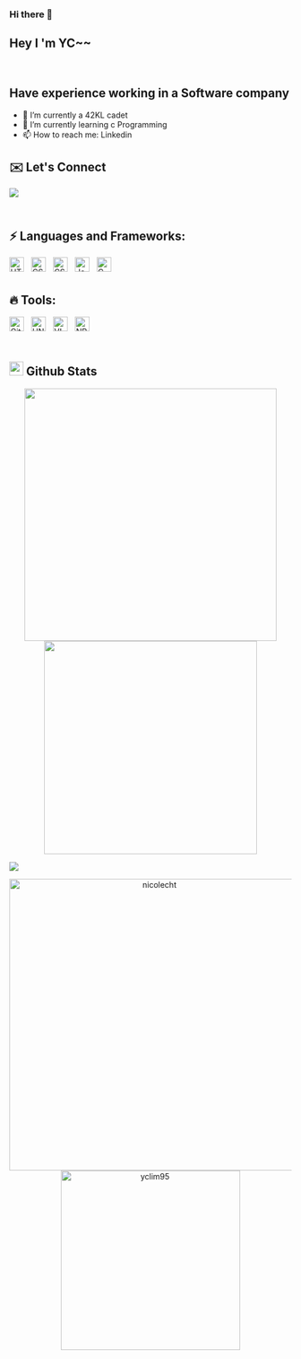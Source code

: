### Hi there 👋

## Hey I 'm YC~~

<br />

## Have experience working in a Software company
- 🔭 I’m currently a 42KL cadet
- 🌱 I’m currently learning c Programming
- 📫 How to reach me: Linkedin

## ✉️ Let's Connect

<a href="https://www.linkedin.com/in/yclim950421/" target="_blank">
 <img src="https://img.shields.io/badge/linkedin-%ff5851db.svg?color=0072B1&style=for-the-badge&logo=linkedin&logoColor=white" style="margin-bottom: 5px;" />
<a/>
  
<br/>
<br/>

## ⚡ Languages and Frameworks:
<img align="left" alt="HTML5" width="26px" src="https://cdn.jsdelivr.net/gh/devicons/devicon/icons/html5/html5-original.svg" style="padding-right:10px;" />
<img align="left" alt="CSS3" width="26px" src="https://cdn.jsdelivr.net/gh/devicons/devicon/icons/css3/css3-original.svg" style="padding-right:10px;" />
<img align="left" alt="CSS3" width="26px" src="https://cdn.jsdelivr.net/gh/devicons/devicon/icons/sass/sass-original.svg" style="padding-right:10px;" />
<img align="left" alt="JavaScript" width="26px" src="https://cdn.jsdelivr.net/gh/devicons/devicon/icons/javascript/javascript-original.svg" style="padding-right:10px;" />
<img align="left" alt="C" width="26px" src="https://cdn.jsdelivr.net/gh/devicons/devicon/icons/c/c-original.svg" style="padding-right:10px;" />

<br/>
<br/>

## 🔥 Tools:
<img align="left" alt="Git" width="26px" src="https://cdn.jsdelivr.net/gh/devicons/devicon/icons/git/git-original.svg" style="padding-right:10px;" />
<img align="left" alt="UNIX" width="26px" src="https://cdn.jsdelivr.net/gh/devicons/devicon/icons/unix/unix-original.svg" style="padding-right:10px;" />
<img align="left" alt="VIM" width="26px" src="https://cdn.jsdelivr.net/gh/devicons/devicon/icons/vim/vim-original.svg" style="padding-right:10px;" />
<img align="left" alt="NPM" width="26px" src="https://cdn.jsdelivr.net/gh/devicons/devicon/icons/npm/npm-original-wordmark.svg" style="padding-right:10px;" />
<br/>
<br/>
<br/>


  
## <img src="https://media.giphy.com/media/iY8CRBdQXODJSCERIr/giphy.gif" width="25"> <b>Github Stats</b>

<p align="center">
<a href="https://github.com/nicolecht">
  <img align="center" src="https://github-readme-stats.vercel.app/api?username=yclim95&include_all_commits=true&count_private=true&show_icons=true&line_height=20&title_color=FFC501&icon_color=FE9600&text_color=9BE9A8&bg_color=24292f" width="450"/>
</a>
 
<a href="https://github.com/yclim95">
  <img align="center" src="https://github-readme-streak-stats.herokuapp.com/?user=yclim95&theme=gruvbox" width="380"/>
</a>
</p>

<img src="https://user-images.githubusercontent.com/73097560/115834477-dbab4500-a447-11eb-908a-139a6edaec5c.gif"></a>

<p align="center">
    <a href="https://github.com/yclim95"><img src="https://github-profile-summary-cards.vercel.app/api/cards/profile-details?username=yclim95&theme=gruvbox&hide_border=true"  width="520" alt="nicolecht"/></a>
<a href="https://github.com/yclim95"><img src="https://github-readme-stats.vercel.app/api/top-langs?username=yclim95&show_icons=true&locale=en&layout=compact&theme=gruvbox" width="320"  alt="yclim95"/></a>
</p>                                                                                                                          
